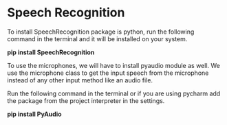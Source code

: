 # Speech Recognition

To install SpeechRecognition package is python, run the following command in the terminal and it will be installed on your system.

**pip install SpeechRecognition**

To use the microphones, we will have to install pyaudio module as well. We use the microphone class to get the input speech from the microphone instead of any other input method like an audio file.

Run the following command in the terminal or if you are using pycharm add the package from the project interpreter in the settings.


**pip install PyAudio**
